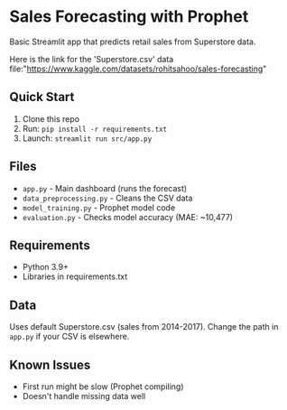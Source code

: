 # Sales Forecasting with Prophet

Basic Streamlit app that predicts retail sales from Superstore data.

Here is the link for the 'Superstore.csv' data file:"https://www.kaggle.com/datasets/rohitsahoo/sales-forecasting"

## Quick Start
1. Clone this repo
2. Run: `pip install -r requirements.txt`
3. Launch: `streamlit run src/app.py`

## Files
- `app.py` - Main dashboard (runs the forecast)
- `data_preprocessing.py` - Cleans the CSV data
- `model_training.py` - Prophet model code
- `evaluation.py` - Checks model accuracy (MAE: ~10,477)

## Requirements
- Python 3.9+
- Libraries in requirements.txt

## Data
Uses default Superstore.csv (sales from 2014-2017). Change the path in `app.py` if your CSV is elsewhere.

## Known Issues
- First run might be slow (Prophet compiling)
- Doesn't handle missing data well
